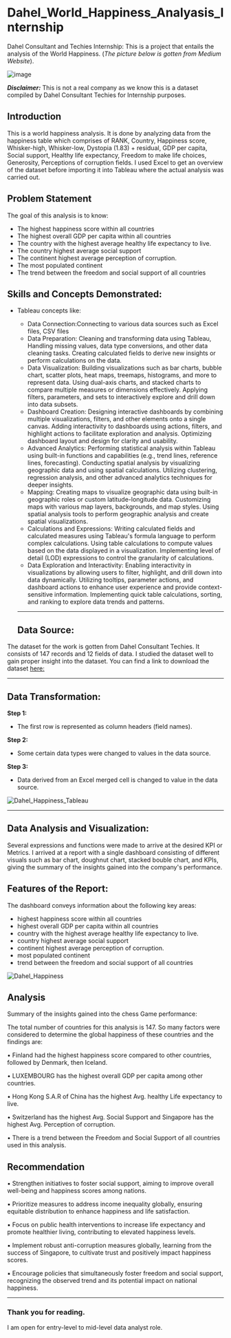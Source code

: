 # Dahel_World_Happiness_Analyasis_Internship
Dahel Consultant and Techies Internship: This is a project that entails the analysis of the World Happiness.
(*The picture below is gotten from Medium Website*). 



![image](https://github.com/RemedyData/Dahel_World_Happiness_Analyasis_Internship/assets/137626163/7551d61e-a2e7-4345-a6e3-c45549ca0225)




***Disclaimer:*** This is not a real company as we know this is a dataset compiled by Dahel Consultant Techies for Internship purposes. 


## Introduction

This is a world happiness analysis. It is done by analyzing data from  the happiness table which comprises of 
RANK, Country, Happiness score,	Whisker-high,	Whisker-low,	Dystopia (1.83) + residual,	GDP per capita,	Social support,	Healthy life expectancy,	Freedom to make life choices,	Generosity, Perceptions of corruption fields. I used Excel to get an overview of the dataset before importing it into Tableau where the actual analysis was carried out. 

## Problem Statement

The goal of this analysis is to know:

- The highest happiness score within all countries
- The highest overall GDP per capita within all countries
- The country with the highest average healthy life expectancy to live.
- The country highest average social support
- The continent highest average perception of corruption.
- The most populated continent
- The trend between the freedom and social support of all countries

  
## Skills and Concepts Demonstrated:

- Tableau concepts like:

  - Data Connection:Connecting to various data sources such as Excel files, CSV files
  - Data Preparation: Cleaning and transforming data using Tableau, Handling missing values, data type conversions, and other data cleaning tasks.
    Creating calculated fields to derive new insights or perform calculations on the data.
  - Data Visualization: Building visualizations such as bar charts, bubble chart, scatter plots, heat maps, treemaps, histograms, and more to represent data. Using dual-axis charts, and 
    stacked charts to compare multiple measures or dimensions effectively. Applying filters, parameters, and sets to interactively explore and drill down into data subsets.
  - Dashboard Creation: Designing interactive dashboards by combining multiple visualizations, filters, and other elements onto a single canvas. Adding interactivity to dashboards using 
    actions, filters, and highlight actions to facilitate exploration and analysis. Optimizing dashboard layout and design for clarity and usability.
  - Advanced Analytics: Performing statistical analysis within Tableau using built-in functions and capabilities (e.g., trend lines, reference lines, forecasting). Conducting spatial 
    analysis by visualizing geographic data and using spatial calculations. Utilizing clustering, regression analysis, and other advanced analytics techniques for deeper insights.
  - Mapping: Creating maps to visualize geographic data using built-in geographic roles or custom latitude-longitude data. Customizing maps with various map layers, backgrounds, and map 
    styles. Using spatial analysis tools to perform geographic analysis and create spatial visualizations.
  - Calculations and Expressions: Writing calculated fields and calculated measures using Tableau's formula language to perform complex calculations. Using table calculations to compute 
    values based on the data displayed in a visualization. Implementing level of detail (LOD) expressions to control the granularity of calculations.
  - Data Exploration and Interactivity: Enabling interactivity in visualizations by allowing users to filter, highlight, and drill down into data dynamically. Utilizing tooltips, 
    parameter actions, and dashboard actions to enhance user experience and provide context-sensitive information. Implementing quick table calculations, sorting, and ranking to explore 
    data trends and patterns.





 
   ---
  ## Data Source:
  
The dataset for the work is gotten from Dahel Consultant Techies. It consists of 147 records and 12 fields of data. I studied the dataset well to gain proper insight into the dataset. You can find a link to download the dataset [here:](https://docs.google.com/spreadsheets/d/1YVGkgLsaRrRXXVEgLgcyR6YY2kdKwfoEuupvaIAzawo/edit?usp=sharing)

   ---

## Data Transformation:

**Step 1:**
- The first row is represented as column headers (field names).

**Step 2:**   
- Some certain data types were changed to values in the data source.

**Step 3:**
- Data derived from an Excel merged cell is changed to value in the data source.				
 					





![Dahel_Happiness_Tableau](https://github.com/RemedyData/Dahel_World_Happiness_Analyasis_Internship/assets/137626163/7e15c59e-7a94-485c-a6cb-c0b56af13d57)






---


## Data Analysis and Visualization:

Several expressions and functions were made to arrive at the desired KPI or Metrics.
I arrived at a report with a single dashboard consisting of different visuals such as bar chart, doughnut chart, stacked bouble chart, and KPIs, giving the summary of the insights gained into the company's performance.

## Features of the Report:

The dashboard conveys information about the following key areas:

- highest happiness score within all countries
- highest overall GDP per capita within all countries
- country with the highest average healthy life expectancy to live.
- country highest average social support
- continent highest average perception of corruption.
- most populated continent
- trend between the freedom and social support of all countries



![Dahel_Happiness](https://github.com/RemedyData/Dahel_World_Happiness_Analyasis_Internship/assets/137626163/1c37a021-b051-41a2-91ce-4e5af42ca895)




## Analysis

Summary of the insights gained into the chess Game performance: 

The total number of countries for this analysis is 147. So many factors were considered to
determine the global happiness of these countries and the findings are:

• Finland had the highest happiness score compared to other countries, followed by Denmark,
then Iceland.

• LUXEMBOURG has the highest overall GDP per capita among other countries.

• Hong Kong S.A.R of China has the highest Avg. healthy Life expectancy to live.

• Switzerland has the highest Avg. Social Support and Singapore has the highest Avg. Perception
of corruption.

• There is a trend between the Freedom and Social Support of all countries used in this analysis.

  
## Recommendation


▪ Strengthen initiatives to foster social support, aiming to improve overall well-being and
happiness scores among nations.

▪ Prioritize measures to address income inequality globally, ensuring equitable distribution
to enhance happiness and life satisfaction.

▪ Focus on public health interventions to increase life expectancy and promote healthier
living, contributing to elevated happiness levels.

▪ Implement robust anti-corruption measures globally, learning from the success of
Singapore, to cultivate trust and positively impact happiness scores.

▪ Encourage policies that simultaneously foster freedom and social support, recognizing the
observed trend and its potential impact on national happiness.


---

### Thank you for reading.

I am open for entry-level to mid-level data analyst role.

